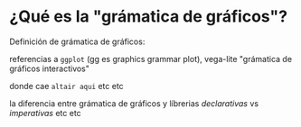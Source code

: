 ¿Qué es la "grámatica de gráficos"?
===================================

Definición de grámatica de gráficos:

referencias a `ggplot` (gg es graphics grammar plot), vega-lite "grámatica de gráficos interactivos"

donde cae `altair aqui` etc etc

la diferencia entre grámatica de gráficos y líbrerias _declarativas_ vs _imperativas_ etc etc
